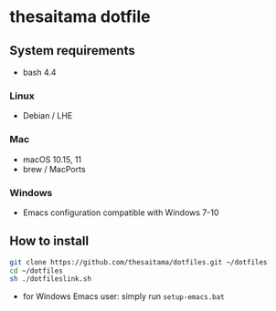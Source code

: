 # thesaitama dotfile

## System requirements

* bash 4.4

### Linux

* Debian / LHE

### Mac

* macOS 10.15, 11
* brew / MacPorts

### Windows

* Emacs configuration compatible with Windows 7-10

## How to install

```bash
git clone https://github.com/thesaitama/dotfiles.git ~/dotfiles
cd ~/dotfiles
sh ./dotfileslink.sh
```

* for Windows Emacs user: simply run `setup-emacs.bat`
